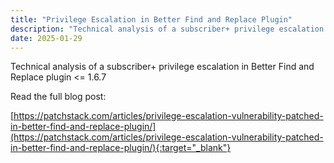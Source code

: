 ```yaml
---
title: "Privilege Escalation in Better Find and Replace Plugin"
description: "Technical analysis of a subscriber+ privilege escalation in Better Find and Replace plugin <= 1.6.7"
date: 2025-01-29
---
```


Technical analysis of a subscriber+ privilege escalation in Better Find and Replace plugin <= 1.6.7

Read the full blog post:

[https://patchstack.com/articles/privilege-escalation-vulnerability-patched-in-better-find-and-replace-plugin/](https://patchstack.com/articles/privilege-escalation-vulnerability-patched-in-better-find-and-replace-plugin/){:target="_blank"}
